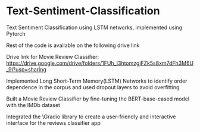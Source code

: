 # Text-Sentiment-Classification
Text Sentiment Classification using LSTM networks, implemented using Pytorch

Rest of the code is available on the following drive link

Drive link for Movie Review Classifier: https://drive.google.com/drive/folders/1FUh_i3htomzgjFZk5s8xm7dFh3M6U_9l?usp=sharing

Implemented Long Short-Term Memory(LSTM) Networks to identify order dependence in the corpus and used dropout layers to avoid overfitting

Built a Movie Review Classifier by fine-tuning the BERT-base-cased model with the IMDb dataset

Integrated the \Gradio library to create a user-friendly and interactive interface for the reviews classifier app

